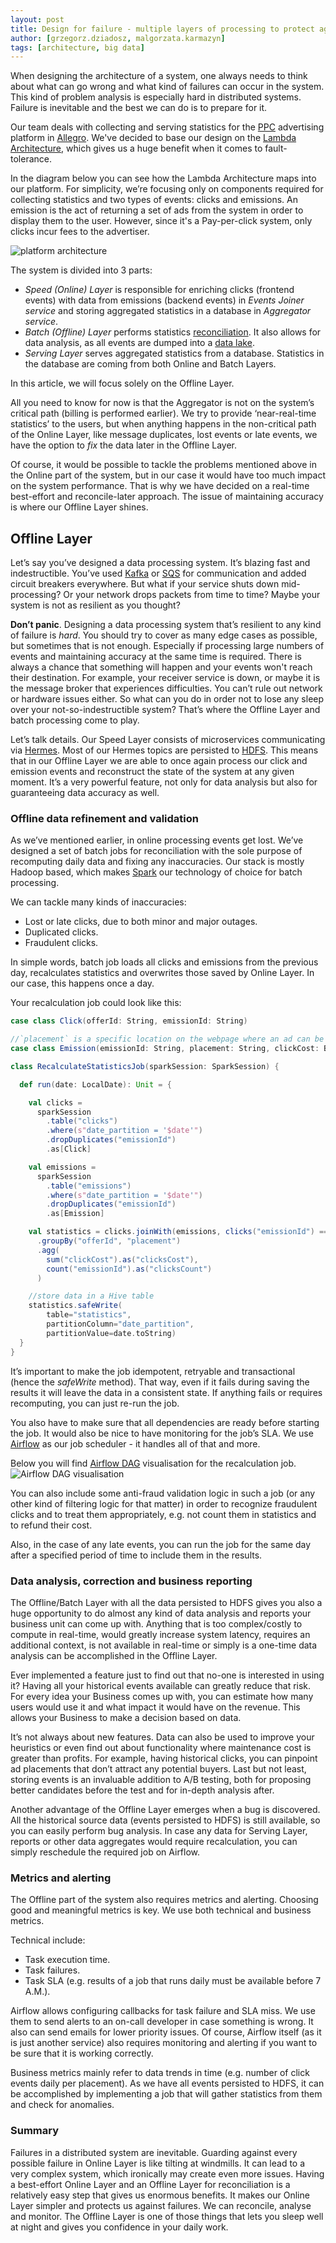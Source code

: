 ```yaml
---
layout: post
title: Design for failure - multiple layers of processing to protect against failures.
author: [grzegorz.dziadosz, malgorzata.karmazyn]
tags: [architecture, big data]
---
```

When designing the architecture of a system, one always needs to think about what can go wrong and
what kind of failures can occur in the system. This kind of problem analysis is especially hard in distributed systems.
Failure is inevitable and the best we can do is to prepare for it.

Our team deals with collecting and serving statistics for the [PPC](https://en.wikipedia.org/wiki/Pay-per-click) advertising platform in [Allegro](https://allegro.tech).
We've decided to base our design on the [Lambda Architecture](http://lambda-architecture.net/), which gives us a huge
benefit when it comes to fault-tolerance.

In the diagram below you can see how the Lambda Architecture maps into our platform.
For simplicity, we’re focusing only on components required for collecting statistics and two types of events: clicks and emissions.
An emission is the act of returning a set of ads from the system in order to display them to the user.
However, since it's a Pay-per-click system, only clicks incur fees to the advertiser.

<img alt="platform architecture" src="/img/articles/2020-01-07-design-for-failure/architecture.png" />

The system is divided into 3 parts:
* _Speed (Online) Layer_ is responsible for enriching clicks (frontend events) with data from emissions
(backend events) in _Events Joiner service_ and storing aggregated statistics in a database in _Aggregator service_.
* _Batch (Offline) Layer_ performs statistics [reconciliation](https://en.wikipedia.org/wiki/Reconciliation_(accounting)). It also allows for data analysis, as all events
are dumped into a [data lake](https://en.wikipedia.org/wiki/Data_lake).
* _Serving Layer_ serves aggregated statistics from a database. Statistics in the database are coming from both
Online and Batch Layers.

In this article, we will focus solely on the Offline Layer.

All you need to know for now is that the Aggregator is not on the system’s critical path (billing is performed earlier).
We try to provide ‘near-real-time statistics’ to the users, but when anything happens in the non-critical path of the
Online Layer, like message duplicates, lost events or late events, we have the option to _fix_ the data later in the
Offline Layer.

Of course, it would be possible to tackle the problems mentioned above in the Online part of the system, but in our case it would
have too much impact on the system performance. That is why we have decided on a real-time best-effort and
reconcile-later approach. The issue of maintaining accuracy is where our Offline Layer shines.

## Offline Layer

Let’s say you’ve designed a data processing system. It’s blazing fast and indestructible. You’ve used
[Kafka](https://kafka.apache.org/) or [SQS](https://aws.amazon.com/sqs/) for communication and added circuit breakers
everywhere. But what if your service shuts down mid-processing? Or your network drops packets from time to time?
Maybe your system is not as resilient as you thought?

**Don’t panic**. Designing a data processing system that’s resilient to any kind of failure is _hard_. You should try to
cover as many edge cases as possible, but sometimes that is not enough. Especially if processing large numbers of events
and maintaining accuracy at the same time is required. There is always a chance that something will happen and
your events won't reach their destination. For example, your receiver service is down, or maybe it is the message broker
that experiences difficulties. You can’t rule out network or hardware issues either. So what can you do in order not to lose any
sleep over your not-so-indestructible system? That’s where the Offline Layer and batch processing come to play.

Let’s talk details. Our Speed Layer consists of microservices communicating via [Hermes](http://hermes.allegro.tech/).
Most of our Hermes topics are persisted to [HDFS](https://en.wikipedia.org/wiki/Apache_Hadoop#HDFS).
This means that in our Offline Layer we are able to once again process our click and emission events and reconstruct
the state of the system at any given moment.
It’s a very powerful feature, not only for data analysis but also for guaranteeing data accuracy as well.

### Offline data refinement and validation

As we’ve mentioned earlier, in online processing events get lost. We’ve designed a set of batch jobs for reconciliation
with the sole purpose of recomputing daily data and fixing any inaccuracies. Our stack is mostly Hadoop based,
which makes [Spark](https://spark.apache.org/) our technology of choice for batch processing.

We can tackle many kinds of inaccuracies:
* Lost or late clicks, due to both minor and major outages.
* Duplicated clicks.
* Fraudulent clicks.

In simple words, batch job loads all clicks and emissions from the previous day, recalculates statistics and overwrites
those saved by Online Layer. In our case, this happens once a day.

Your recalculation job could look like this:

```scala
case class Click(offerId: String, emissionId: String)

//`placement` is a specific location on the webpage where an ad can be displayed
case class Emission(emissionId: String, placement: String, clickCost: BigDecimal)

class RecalculateStatisticsJob(sparkSession: SparkSession) {

  def run(date: LocalDate): Unit = {

    val clicks =
      sparkSession
        .table("clicks")
        .where(s"date_partition = '$date'")
        .dropDuplicates("emissionId")
        .as[Click]

    val emissions =
      sparkSession
        .table("emissions")
        .where(s"date_partition = '$date'")
        .dropDuplicates("emissionId")
        .as[Emission]

    val statistics = clicks.joinWith(emissions, clicks("emissionId") === emissions("emissionId"))
      .groupBy("offerId", "placement")
      .agg(
        sum("clickCost").as("clicksCost"),
        count("emissionId").as("clicksCount")
      )

    //store data in a Hive table
    statistics.safeWrite(
        table="statistics",
        partitionColumn="date_partition",
        partitionValue=date.toString)
  }
}
```

It’s important to make the job idempotent, retryable and transactional (hence the _safeWrite_ method).
That way, even if it fails during saving the results it will leave the data in a consistent state.
If anything fails or requires recomputing, you can just re-run the job.

You also have to make sure that all dependencies are ready before starting the job. It would also be nice to have
monitoring for the job’s SLA. We use [Airflow](https://airflow.apache.org/) as our job scheduler - it handles
all of that and more.

Below you will find [Airflow DAG](https://airflow.apache.org/docs/stable/concepts.html#dags) visualisation for the recalculation job.
<img alt="Airflow DAG visualisation" src="/img/articles/2020-01-07-design-for-failure/airflow.png" />

You can also include some anti-fraud validation logic in such a job (or any other kind of filtering logic for that matter)
in order to recognize fraudulent clicks and to treat them appropriately, e.g. not count them in statistics and to refund their cost.

Also, in the case of any late events, you can run the job for the same day after a specified period of time to
include them in the results.

### Data analysis, correction and business reporting
The Offline/Batch Layer with all the data persisted to HDFS gives you also a huge opportunity to do almost any kind of data
analysis and reports your business unit can come up with. Anything that is too complex/costly to compute
in real-time, would greatly increase system latency, requires an additional context, is not available in real-time
or simply is a one-time data analysis can be accomplished in the Offline Layer.

Ever implemented a feature just to find out that no-one is interested in using it? Having all your historical events
available can greatly reduce that risk. For every idea your Business comes up with, you can estimate how many users
would use it and what impact it would have on the revenue. This allows your Business to make a decision based on data.

It’s not always about new features. Data can also be used to improve your heuristics or even find out about functionality where
maintenance cost is greater than profits. For example, having historical clicks, you can pinpoint ad placements that
don’t attract any potential buyers. Last but not least, storing events is an invaluable addition to A/B testing, both for
proposing better candidates before the test and for in-depth analysis after.

Another advantage of the Offline Layer emerges when a bug is discovered. All the historical source data (events
persisted to HDFS) is still available, so you can easily perform bug analysis. In case any data for Serving Layer,
reports or other data aggregates would require recalculation, you can simply reschedule the required job on Airflow.

### Metrics and alerting
The Offline part of the system also requires metrics and alerting. Choosing good and meaningful metrics is key.
We use both technical and business metrics.

Technical include:
* Task execution time.
* Task failures.
* Task SLA (e.g. results of a job that runs daily must be available before 7 A.M.).

Airflow allows configuring callbacks for task failure and SLA miss. We use them to send alerts to an on-call developer
in case something is wrong. It also can send emails for lower priority issues. Of course, Airflow itself (as it is just
another service) also requires monitoring and alerting if you want to be sure that it is working correctly.

Business metrics mainly refer to data trends in time (e.g. number of click events daily per placement). As we have all
events persisted to HDFS, it can be accomplished by implementing a job that will gather statistics from them and check
for anomalies.

### Summary
Failures in a distributed system are inevitable. Guarding against every possible failure in Online Layer is like tilting
at windmills. It can lead to a very complex system, which ironically may create even more issues.
Having a best-effort Online Layer and an Offline Layer for reconciliation is a relatively easy step that gives us enormous
benefits. It makes our Online Layer simpler and protects us against failures. We can reconcile, analyse and monitor.
The Offline Layer is one of those things that lets you sleep well at night and gives you confidence in your daily work.

<style type="text/css">.post img{margin: 0 auto;display: block;}</style>
